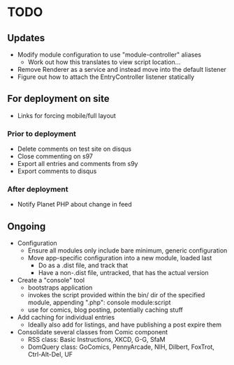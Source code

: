 TODO
====

Updates
-------

* Modify module configuration to use "module-controller" aliases
  * Work out how this translates to view script location...
* Remove Renderer as a service and instead move into the default listener
* Figure out how to attach the EntryController listener statically

For deployment on site
----------------------

* Links for forcing mobile/full layout

### Prior to deployment

* Delete comments on test site on disqus
* Close commenting on s97
* Export all entries and comments from s9y
* Export comments to disqus

### After deployment

* Notify Planet PHP about change in feed

Ongoing
-------

* Configuration
  * Ensure all modules only include bare minimum, generic configuration
  * Move app-specific configuration into a new module, loaded last
    * Do as a .dist file, and track that
    * Have a non-.dist file, untracked, that has the actual version
* Create a "console" tool
  * bootstraps application
  * invokes the script provided within the bin/ dir of the specified module,
    appending ".php":
    console module:script
  * use for comics, blog posting, potentially caching stuff
* Add caching for individual entries
  * Ideally also add for listings, and have publishing a post expire them
* Consolidate several classes from Comic component
  * RSS class: Basic Instructions, XKCD, G-G, SfaM
  * DomQuery class: GoComics, PennyArcade, NIH, Dilbert, FoxTrot, Ctrl-Alt-Del,
    UF
